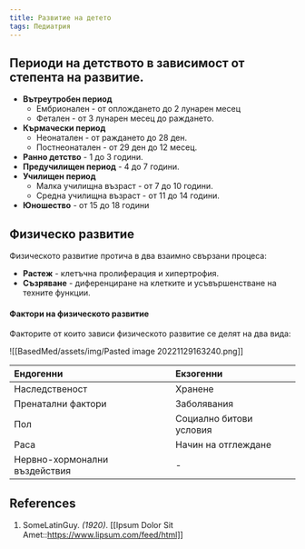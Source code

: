 ```yaml
---
title: Развитие на детето
tags: Педиатрия 
---
```


## Периоди на детството в зависимост от степента на развитие. 
- **Вътреутробен период**
	- Ембрионален - от оплождането до 2 лунарен месец
	- Фетален - от 3 лунарен месец до раждането.
- **Кърмачески период**
	- Неонатален - от раждането до 28 ден.
	- Постнеонатален - от 29 ден до 12 месец.
- **Ранно детство** - 1 до 3 години.
- **Предучилищен период** - 4 до 7 години.
- **Училищен период**
	- Малка училищна възраст - от 7 до 10 години.
	- Средна училищна възраст - от 11 до 14 години.
- **Юношество** - от 15 до 18 години

## Физическо развитие
Физическото развитие протича в два взаимно свързани процеса:
- **Растеж** - клетъчна пролиферация и хипертрофия.
- **Съзряване** - диференциране на клетките и усъвършенстване на техните функции.

#### Фактори на физическото развитие
Факторите от които зависи физическото развитие се делят на два вида:

![[BasedMed/assets/img/Pasted image 20221129163240.png]]

| **Ендогенни**                 | **Екзогенни**           |
|:----------------------------- |:----------------------- |
| Наследственост                | Хранене                 |
| Пренатални фактори            | Заболявания             |
| Пол                           | Социално битови условия |
| Раса                          | Начин на отглеждане     |
| Нервно-хормонални въздействия |        -                 |

## References
1. SomeLatinGuy. *(1920)*. [[Ipsum Dolor Sit Amet::https://www.lipsum.com/feed/html]]